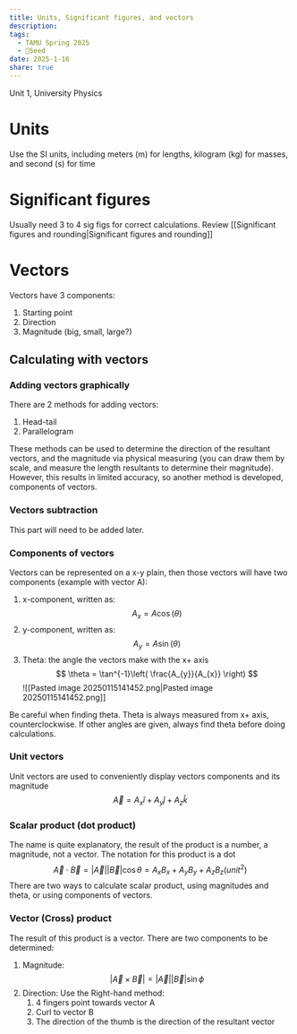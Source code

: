 ```yaml
---
title: Units, Significant figures, and vectors
description: 
tags:
  - TAMU Spring 2025
  - 🌱Seed
date: 2025-1-16
share: true
---
```

Unit 1, University Physics
# Units
Use the SI units, including meters (m) for lengths, kilogram (kg) for masses, and second (s) for time

# Significant figures
Usually need 3 to 4 sig figs for correct calculations. Review [[Significant figures and rounding|Significant figures and rounding]]

# Vectors
Vectors have 3 components:
1. Starting point
2. Direction
3. Magnitude (big, small, large?)

## Calculating with vectors
### Adding vectors graphically
There are 2 methods for adding vectors:
1. Head-tail
2. Parallelogram

These methods can be used to determine the direction of the resultant vectors, and the magnitude via physical measuring (you can draw them by scale, and measure the length resultants to determine their magnitude). However, this results in limited accuracy, so another method is developed, components of vectors.

### Vectors subtraction
This part will need to be added later.

### Components of vectors
Vectors can be represented on a x-y plain, then those vectors will have two components (example with vector A):
1. x-component, written as:
$$
A_{x} = A\cos(\theta)
$$
2. y-component, written as:
$$
A_{y}=A\sin(\theta)
$$
3. Theta: the angle the vectors make with the x+ axis 
$$
\theta = \tan^{-1}\left( \frac{A_{y}}{A_{x}} \right)
$$
![[Pasted image 20250115141452.png|Pasted image 20250115141452.png]]

Be careful when finding theta. Theta is always measured from x+ axis, counterclockwise. If other angles are given, always find theta before doing calculations.

### Unit vectors
Unit vectors are used to conveniently display vectors components and its magnitude
$$
\vec{A}=A_{x}\hat{i}+A_{y}\hat{j}+ A_{z}\hat{k}
$$
### Scalar product (dot product)
The name is quite explanatory, the result of the product is a number, a magnitude, not a vector. The notation for this product is a dot
$$
\vec{A}\cdot\vec{B}=|\vec{A}||\vec{B}|\cos \theta=A_{x}B_{x}+A_{y}B_{y}+A_{z}B_{z}(unit^2)
$$
There are two ways to calculate scalar product, using magnitudes and theta, or using components of vectors.

### Vector (Cross) product
The result of this product is a vector. There are two components to be determined:
1. Magnitude:
$$
|\vec{A}\times\vec{B}|=|\vec{A}||\vec{B}|\sin \phi
$$
2. Direction: Use the Right-hand method:
	1. 4 fingers point towards vector A
	2. Curl to vector B
	3. The direction of the thumb is the direction of the resultant vector